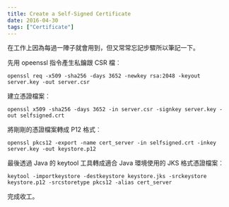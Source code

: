 ```yaml
---
title: Create a Self-Signed Certificate
date: 2016-04-30
tags: ["Certificate"]
---
```


在工作上因為每過一陣子就會用到，但又常常忘記步驟所以筆記一下。

先用 opeenssl 指令產生私鑰跟 CSR 檔︰

```
openssl req -x509 -sha256 -days 3652 -newkey rsa:2048 -keyout server.key -out server.csr
```

建立憑證檔案︰

```
openssl x509 -sha256 -days 3652 -in server.csr -signkey server.key -out selfsigned.crt
```

將剛剛的憑證檔案轉成 P12 格式︰

```
openssl pkcs12 -export -name cert_server -in selfsigned.crt -inkey server.key -out keystore.p12
```

最後透過 Java 的 keytool 工具轉成適合 Java 環境使用的 JKS 格式憑證檔案︰

```
keytool -importkeystore -destkeystore keystore.jks -srckeystore keystore.p12 -srcstoretype pkcs12 -alias cert_server
```

完成收工。
